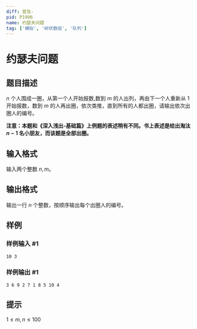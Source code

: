 ```yaml
---
diff: 普及-
pid: P1996
name: 约瑟夫问题
tag: ['模拟', '树状数组', '队列']
---
```

# 约瑟夫问题
## 题目描述

$n$ 个人围成一圈，从第一个人开始报数,数到 $m$ 的人出列，再由下一个人重新从 $1$ 开始报数，数到 $m$ 的人再出圈，依次类推，直到所有的人都出圈，请输出依次出圈人的编号。

**注意：本题和《深入浅出-基础篇》上例题的表述稍有不同。书上表述是给出淘汰 $n-1$ 名小朋友，而该题是全部出圈。**

## 输入格式

输入两个整数 $n,m$。
## 输出格式

输出一行 $n$ 个整数，按顺序输出每个出圈人的编号。
## 样例

### 样例输入 #1
```
10 3
```
### 样例输出 #1
```
3 6 9 2 7 1 8 5 10 4
```
## 提示

$1 \le m, n \le 100$

